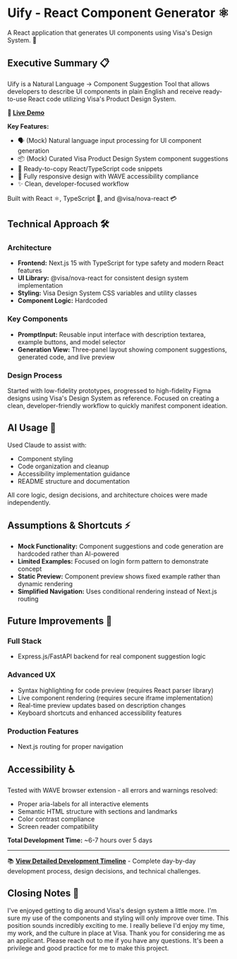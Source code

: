 # Uify - React Component Generator ⚛️

A React application that generates UI components using Visa's Design System. 🎨

## Executive Summary 📋

Uify is a Natural Language → Component Suggestion Tool that allows developers to describe UI components in plain English and receive ready-to-use React code utilizing Visa's Product Design System.

**🚀 [Live Demo](https://uify.vercel.app/)**

**Key Features:**
- 🗣️ (Mock) Natural language input processing for UI component generation
- 📦 (Mock) Curated Visa Product Design System component suggestions
- 📝 Ready-to-copy React/TypeScript code snippets
- 📱 Fully responsive design with WAVE accessibility compliance
- ✨ Clean, developer-focused workflow

Built with React ⚛️, TypeScript 🔷, and @visa/nova-react 💳

## Technical Approach 🛠️

### Architecture
- **Frontend:** Next.js 15 with TypeScript for type safety and modern React features
- **UI Library:** @visa/nova-react for consistent design system implementation
- **Styling:** Visa Design System CSS variables and utility classes
- **Component Logic:** Hardcoded

### Key Components
- **PromptInput:** Reusable input interface with description textarea, example buttons, and model selector
- **Generation View:** Three-panel layout showing component suggestions, generated code, and live preview

### Design Process
Started with low-fidelity prototypes, progressed to high-fidelity Figma designs using Visa's Design System as reference. Focused on creating a clean, developer-friendly workflow to quickly manifest component ideation.

## AI Usage 🤖

Used Claude to assist with:
- Component styling
- Code organization and cleanup
- Accessibility implementation guidance
- README structure and documentation

All core logic, design decisions, and architecture choices were made independently.

## Assumptions & Shortcuts ⚡

- **Mock Functionality:** Component suggestions and code generation are hardcoded rather than AI-powered
- **Limited Examples:** Focused on login form pattern to demonstrate concept
- **Static Preview:** Component preview shows fixed example rather than dynamic rendering
- **Simplified Navigation:** Uses conditional rendering instead of Next.js routing

## Future Improvements 🎯

### Full Stack
- Express.js/FastAPI backend for real component suggestion logic

### Advanced UX
- Syntax highlighting for code preview (requires React parser library)
- Live component rendering (requires secure iframe implementation)
- Real-time preview updates based on description changes
- Keyboard shortcuts and enhanced accessibility features

### Production Features
- Next.js routing for proper navigation

## Accessibility ♿

Tested with WAVE browser extension - all errors and warnings resolved:
- Proper aria-labels for all interactive elements
- Semantic HTML structure with sections and landmarks
- Color contrast compliance
- Screen reader compatibility

**Total Development Time:** ~6-7 hours over 5 days

---

📚 **[View Detailed Development Timeline](./DEVELOPMENT_TIMELINE.md)** - Complete day-by-day development process, design decisions, and technical challenges.

## Closing Notes 🎉

I've enjoyed getting to dig around Visa's design system a little more. I'm sure my use of the components and styling will only improve over time. This position sounds incredibly exciting to me. I really believe I'd enjoy my time, my work, and the culture in place at Visa. Thank you for considering me as an applicant. Please reach out to me if you have any questions. It's been a privilege and good practice for me to make this project.